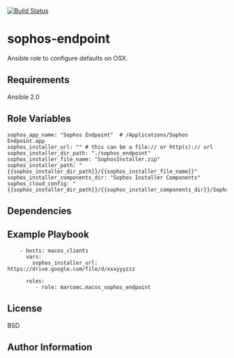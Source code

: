 [![Build Status](https://travis-ci.org/marcomc/ansible-role-sophos-endpoint.svg?branch=master)](https://travis-ci.org/marcomc/ansible-role-sophos-endpoint)

# sophos-endpoint

Ansible role to configure defaults on OSX.

## Requirements

Ansible 2.0

## Role Variables
```
sophos_app_name: "Sophos Endpoint"  # /Applications/Sophos Endpoint.app
sophos_installer_url: "" # this can be a file:// or http(s):// url
sophos_installer_dir_path: "./sophos_endpoint"
sophos_installer_file_name: "SophosInstaller.zip"
sophos_installer_path: "{{sophos_installer_dir_path}}/{{sophos_installer_file_name}}"
sophos_installer_components_dir: "Sophos Installer Components"
sophos_cloud_config: "{{sophos_installer_dir_path}}/{{sophos_installer_components_dir}}/SophosCloudConfig.plist"
```

## Dependencies

## Example Playbook

```
    - hosts: macos_clients
      vars:
        sophos_installer_url: https://drive.google.com/file/d/xxxyyyzzz

      roles:
         - role: marcomc.macos_sophos_endpoint
```

## License

BSD

## Author Information

